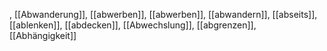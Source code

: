 , [[Abwanderung]], [[abwerben]], [[abwerben]], [[abwandern]], [[abseits]], [[ablenken]], [[abdecken]], [[Abwechslung]], [[abgrenzen]], [[Abhängigkeit]]